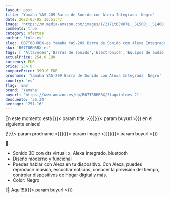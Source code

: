 ```yaml
---
layout: post
title: 'Yamaha YAS-209 Barra de Sonido con Alexa Integrada  Negro'
date: 2022-03-05 10:51:47
image: 'https://m.media-amazon.com/images/I/217LtBJW07L._SL500_._SL400_.jpg'
comments: true
category: ofertas
author: 'tole.es'
slug: 'B07T8BHRBX-es Yamaha YAS-209 Barra de Sonido con Alexa Integrada Negro'
sku: 'B07T8BHRBX-es'
tags: [ 'Altavoces','Barras de sonido','Electrónica','Equipos de audio y Hi-Fi','alexa','yamaha', ]
actualPrice: 254.0 EUR
currency: EUR
price: 254.0
comparePrice: 399.0 EUR
prodname: 'Yamaha YAS-209 Barra de Sonido con Alexa Integrada  Negro'
country: 'es'
flag: '🇪🇸'
brand: 'Yamaha'
buyurl: 'https://www.amazon.es/dp/B07T8BHRBX/?tag=tolees-21'
descuento: '36.34'
average: '251.16'
---
```


En este momento está [{{< param title >}}]({{< param buyurl >}}) en el siguiente enlace!

[![{{< param prodname >}}]({{< param image >}})]({{< param buyurl >}})

🔎:

- Sonido 3D con dts virtual: x, Alexa integrado, bluetooth
- Diseño moderno y funcional
- Puedes hablar con Alexa en tu dispositivo. Con Alexa, puedes reproducir música, escuchar noticias, conocer la previsión del tiempo, controlar dispositivos de Hogar digital y más.
- Color: Negro

[🛒 Aquí!!!]({{< param buyurl >}})
